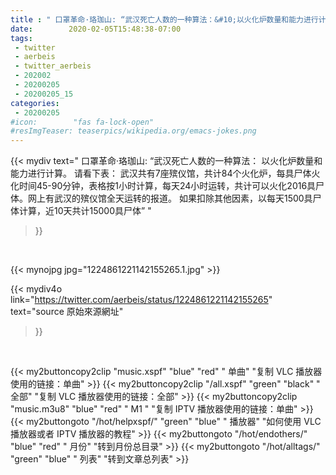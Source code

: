 ```yaml
---
title : " 口罩革命·珞珈山: “武汉死亡人数的一种算法：&#10;以火化炉数量和能力进行计算。&#10;请看下表：&#10;武汉共有7座殡仪馆，共计84个火化炉，每具尸体火化时间45-90分钟，表格按1小时计算，每天24小时运转，共计可以火化2016具尸体。网上有武汉的殡仪馆全天运转的报道。&#10;如果扣除其他因素，以每天1500具尸体计算，近10天共计15000具尸体”  "
date:        2020-02-05T15:48:38-07:00
tags:
 - twitter
 - aerbeis
 - twitter_aerbeis
 - 202002
 - 20200205
 - 20200205_15
categories:
 - 20200205
#icon:        "fas fa-lock-open"
#resImgTeaser: teaserpics/wikipedia.org/emacs-jokes.png
---
```


{{< mydiv text=" 口罩革命·珞珈山: “武汉死亡人数的一种算法：&#10;以火化炉数量和能力进行计算。&#10;请看下表：&#10;武汉共有7座殡仪馆，共计84个火化炉，每具尸体火化时间45-90分钟，表格按1小时计算，每天24小时运转，共计可以火化2016具尸体。网上有武汉的殡仪馆全天运转的报道。&#10;如果扣除其他因素，以每天1500具尸体计算，近10天共计15000具尸体”  "
>}}
<br>


 {{< mynojpg jpg="1224861221142155265.1.jpg" >}}<br> 



{{< mydiv4o link="https://twitter.com/aerbeis/status/1224861221142155265"
text="source 原始來源網址"
>}}


<br>





{{< my2buttoncopy2clip "music.xspf"        "blue"   "red"    " 单曲"  "复制 VLC 播放器使用的链接：单曲" >}} {{< my2buttoncopy2clip "/all.xspf"         "green"  "black"  " 全部"  "复制 VLC 播放器使用的链接：全部" >}} {{< my2buttoncopy2clip "music.m3u8"        "blue"   "red"    " M1 "    "复制 IPTV 播放器使用的链接：单曲" >}} {{< my2buttongoto      "/hot/helpxspf/"    "green"  "blue"   " 播放器" "如何使用 VLC 播放器或者 IPTV 播放器的教程" >}} {{< my2buttongoto      "/hot/endothers/"   "blue"   "red"    " 月份"   "转到月份总目录" >}} {{< my2buttongoto      "/hot/alltags/"     "green"  "blue"   " 列表"   "转到文章总列表" >}} 
